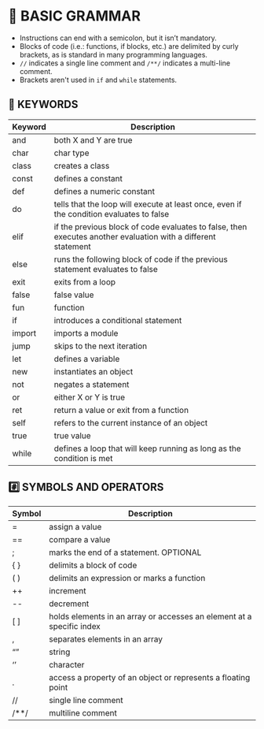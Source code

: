 # 📏 BASIC GRAMMAR

- Instructions can end with a semicolon, but it isn’t mandatory.
- Blocks of code (i.e.: functions, if blocks, etc.) are delimited by curly brackets, as is standard in many programming languages.
- `//` indicates a single line comment and `/**/` indicates a multi-line comment.
- Brackets aren't used in `if` and `while` statements.

## 🔑 KEYWORDS

| Keyword | Description |
| --- | --- |
| and | both X and Y are true |
| char | char type |
| class | creates a class |
| const | defines a constant |
| def | defines a numeric constant |
| do | tells that the loop will execute at least once, even if the condition evaluates to false |
| elif | if the previous block of code evaluates to false, then executes another evaluation with a different statement |
| else | runs the following block of code if the previous statement evaluates to false |
| exit | exits from a loop |
| false | false value |
| fun | function |
| if | introduces a conditional statement |
| import | imports a module |
| jump | skips to the next iteration |
| let | defines a variable |
| new | instantiates an object |
| not | negates a statement |
| or | either X or Y is true |
| ret | return a value or exit from a function |
| self | refers to the current instance of an object |
| true | true value |
| while | defines a loop that will keep running as long as the condition is met |

## #️⃣ SYMBOLS AND OPERATORS

| Symbol | Description |
| --- | --- |
| = | assign a value |
| == | compare a value |
| ; | marks the end of a statement. OPTIONAL |
| { } | delimits a block of code |
| ( ) | delimits an expression or marks a function |
| ++ | increment |
| -- | decrement |
| [ ] | holds elements in an array or accesses an element at a specific index |
| , | separates elements in an array |
| “” | string |
| ‘’ | character |
| . | access a property of an object or represents a floating point |
| // | single line comment |
| /**/ | multiline comment |